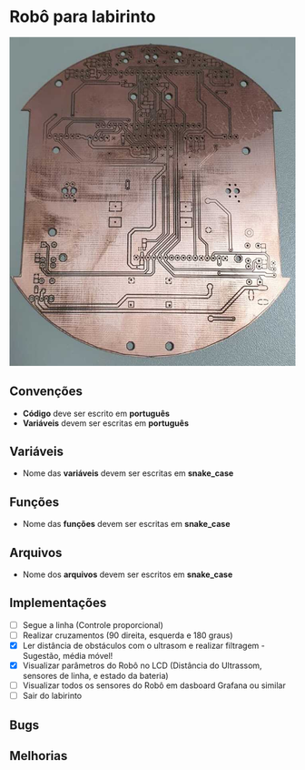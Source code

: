 # Robô para labirinto

<img src="board.jpeg">

## Convenções
- **Código** deve ser escrito em **português**
- **Variáveis** devem ser escritas em **português**

## Variáveis
- Nome das **variáveis** devem ser escritas em **snake_case**

## Funções
- Nome das **funções** devem ser escritas em **snake_case**

## Arquivos
- Nome dos **arquivos** devem ser escritos em **snake_case**

## Implementações
- [ ] Segue a linha (Controle proporcional) 
- [ ] Realizar cruzamentos (90 direita, esquerda e 180 graus) 
- [x] Ler distância de obstáculos com o ultrasom e realizar filtragem - Sugestão, média móvel! 
- [x] Visualizar parâmetros do Robô no LCD (Distância do Ultrassom, sensores de linha, e estado da bateria) 
- [ ] Visualizar todos os sensores do Robô em dasboard Grafana ou similar
- [ ] Sair do labirinto

## Bugs

## Melhorias